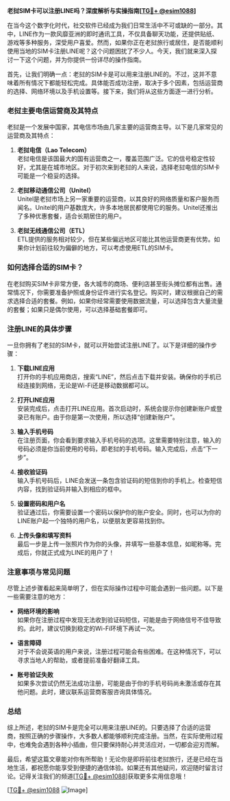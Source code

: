 **老挝SIM卡可以注册LINE吗？深度解析与实操指南[[TG💪+ @esim1088](https://t.me/s/esim1088)]**

在当今这个数字化时代，社交软件已经成为我们日常生活中不可或缺的一部分。其中，LINE作为一款风靡亚洲的即时通讯工具，不仅具备聊天功能，还提供贴纸、游戏等多种服务，深受用户喜爱。然而，如果你正在老挝旅行或居住，是否能顺利使用当地的SIM卡注册LINE呢？这个问题困扰了不少人。今天，我们就来深入探讨一下这个问题，并为你提供一份详尽的操作指南。

首先，让我们明确一点：老挝的SIM卡是可以用来注册LINE的。不过，这并不意味着所有情况下都能轻松完成。具体能否成功注册，取决于多个因素，包括运营商的选择、网络环境以及手机设置等。接下来，我们将从这些方面逐一进行分析。

### 老挝主要电信运营商及其特点

老挝是一个发展中国家，其电信市场由几家主要的运营商主导。以下是几家常见的运营商及其特点：

1. **老挝电信（Lao Telecom）**  
   老挝电信是该国最大的国有运营商之一，覆盖范围广泛。它的信号稳定性较好，尤其是在城市地区。对于初次来到老挝的人来说，选择老挝电信的SIM卡可能是一个稳妥的选择。

2. **老挝移动通信公司（Unitel）**  
   Unitel是老挝市场上另一家重要的运营商，以其良好的网络质量和客户服务而闻名。Unitel的用户基数庞大，许多本地居民都使用它的服务。Unitel还推出了多种优惠套餐，适合长期居住的用户。

3. **老挝无线通信公司（ETL）**  
   ETL提供的服务相对较少，但在某些偏远地区可能比其他运营商更有优势。如果你计划前往较为偏僻的地方，可以考虑使用ETL的SIM卡。

### 如何选择合适的SIM卡？

在老挝购买SIM卡非常方便，各大城市的商场、便利店甚至街头摊位都有出售。通常情况下，你需要准备护照或身份证件进行实名登记。购买时，建议根据自己的需求选择合适的套餐。例如，如果你经常需要使用数据流量，可以选择包含大量流量的套餐；如果只是偶尔使用，可以选择基础套餐即可。

### 注册LINE的具体步骤

一旦你拥有了老挝的SIM卡，就可以开始尝试注册LINE了。以下是详细的操作步骤：

1. **下载LINE应用**  
   打开你的手机应用商店，搜索“LINE”，然后点击下载并安装。确保你的手机已经连接到网络，无论是Wi-Fi还是移动数据都可以。

2. **打开LINE应用**  
   安装完成后，点击打开LINE应用。首次启动时，系统会提示你创建新账户或登录已有账户。由于你是第一次使用，所以选择“创建新账户”。

3. **输入手机号码**  
   在注册页面，你会看到要求输入手机号码的选项。这里需要特别注意，输入的号码必须是你当前使用的号码，即老挝的手机号码。输入完成后，点击“下一步”。

4. **接收验证码**  
   输入手机号码后，LINE会发送一条包含验证码的短信到你的手机上。检查短信内容，找到验证码并输入到相应的框中。

5. **设置密码和用户名**  
   验证通过后，你需要设置一个密码以保护你的账户安全。同时，也可以为你的LINE账户起一个独特的用户名，以便朋友更容易找到你。

6. **上传头像和填写资料**  
   最后一步是上传一张照片作为你的头像，并填写一些基本信息，如昵称等。完成后，你就正式成为LINE的用户了！

### 注意事项与常见问题

尽管上述步骤看起来简单明了，但在实际操作过程中可能会遇到一些问题。以下是一些需要注意的地方：

- **网络环境的影响**  
  如果你在注册过程中发现无法收到验证码短信，可能是由于网络信号不佳导致的。此时，建议切换到稳定的Wi-Fi环境下再试一次。

- **语言障碍**  
  对于不会说英语的用户来说，注册过程可能会有些困难。在这种情况下，可以寻求当地人的帮助，或者提前准备好翻译工具。

- **账号验证失败**  
  如果多次尝试仍然无法成功注册，可能是由于你的手机号码尚未激活或存在其他问题。此时，建议联系运营商客服咨询具体情况。

### 总结

综上所述，老挝的SIM卡是完全可以用来注册LINE的。只要选择了合适的运营商，按照正确的步骤操作，大多数人都能够顺利完成注册。当然，在实际使用过程中，也难免会遇到各种小插曲，但只要保持耐心并灵活应对，一切都会迎刃而解。

最后，希望这篇文章能对你有所帮助！无论你是即将前往老挝旅行，还是已经在当地生活，都祝愿你能享受到便捷的通信体验。如果还有其他疑问，欢迎随时留言讨论。记得关注我们的频道[[TG💪+ @esim1088](https://t.me/s/esim1088)]获取更多实用信息哦！

[[TG💪+ @esim1088](https://t.me/s/esim1088) ![Image](https://i.postimg.cc/4NQfJmqS/Snipaste-2025-05-13-00-14-12.png)]